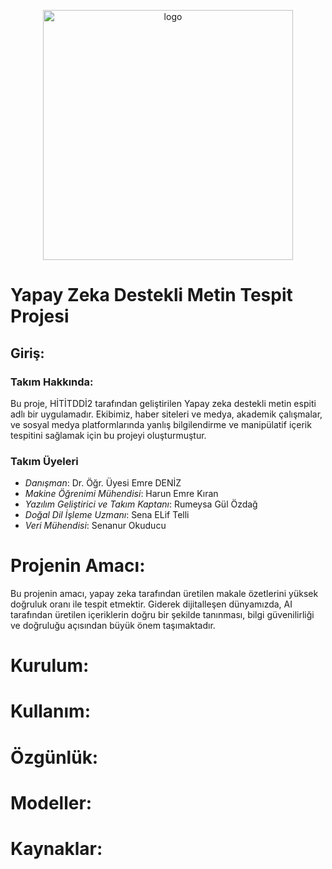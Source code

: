 <p align="center">
  <img src="https://github.com/HITITDDI2/hititddi2./blob/main/hititddi2-logo.png?raw=true" width="400" alt="logo">
</p>


# Yapay Zeka Destekli Metin Tespit Projesi
##  Giriş:
### Takım Hakkında:

Bu proje, HİTİTDDİ2 tarafından geliştirilen Yapay zeka destekli metin espiti adlı bir uygulamadır. Ekibimiz, haber siteleri ve medya, akademik çalışmalar, ve sosyal medya platformlarında yanlış bilgilendirme ve manipülatif içerik tespitini sağlamak için bu projeyi oluşturmuştur.

### Takım Üyeleri
- *Danışman*: Dr. Öğr. Üyesi Emre DENİZ
- *Makine Öğrenimi Mühendisi*: Harun Emre Kıran
- *Yazılım Geliştirici ve Takım Kaptanı*: Rumeysa Gül Özdağ
- *Doğal Dil İşleme Uzmanı*: Sena ELif Telli 
- *Veri Mühendisi*: Senanur Okuducu


# Projenin Amacı:
Bu projenin amacı, yapay zeka tarafından üretilen makale özetlerini yüksek doğruluk oranı ile tespit etmektir. 
Giderek dijitalleşen dünyamızda, AI tarafından üretilen içeriklerin doğru bir şekilde tanınması, bilgi güvenilirliği ve doğruluğu açısından büyük önem taşımaktadır. 

# Kurulum:

# Kullanım:

# Özgünlük:

# Modeller:

# Kaynaklar:
